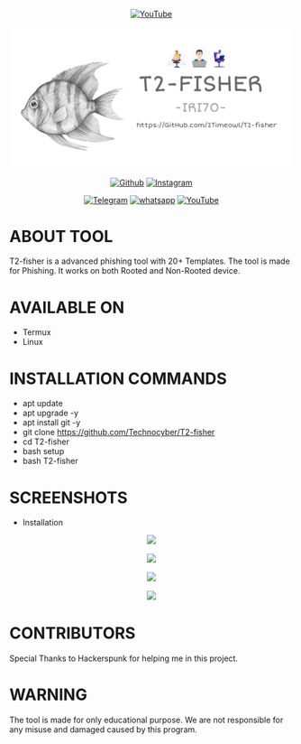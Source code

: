 <p align="center">
<a href="https://bit.ly/2OT7U1G"><img title="YouTube" src="https://img.shields.io/badge/Made In-India-red?style=for-the-badge&logo="></a>
</p>
<a href="https://linktr.ee/2Timeowl"><img src="PicsArt_03-09-11.12.02.png"></a>
</p>
<p align="center">
<a href="https://gitHub.com/Technocyber"><img title="Github" src="https://img.shields.io/badge/Techno-Cyber-brightgreen?style=for-the-badge&logo=github"></a>
<a href="https://bit.ly/2OT7U1G"><img title="Instagram" src="https://img.shields.io/badge/Instagram-Technocyber.sh-yellow?style=for-the-badge&logo=Instagram"></a>
</p>
<p align="center">
<a href="https://t.me/T4CHNOCYBER"><img title="Telegram" src="https://img.shields.io/badge/Telegram-black?style=for-the-badge&logo=Telegram"></a>
<a href="https://linktr.ee/2Timeowl"><img title="whatsapp" src="https://img.shields.io/badge/whatsapp-blue?style=for-the-badge&logo=whatsapp"></a>
<a href="https://bit.ly/391e3Qh"><img title="YouTube" src="https://img.shields.io/badge/YouTube-purple?style=for-the-badge&logo=YouTube"></a>
<p align="center">
<p align="center">

# ABOUT TOOL

T2-fisher is a advanced phishing tool with 20+ Templates. The tool is made for Phishing. It works on both Rooted and Non-Rooted device.

# AVAILABLE ON

* Termux
* Linux

# INSTALLATION COMMANDS

* apt update
* apt upgrade -y
* apt install git -y
* git clone https://github.com/Technocyber/T2-fisher
* cd T2-fisher
* bash setup
* bash T2-fisher

# SCREENSHOTS

* Installation

<p align="center">
<a href="https://Technocyber.tk"><img src="images/Screenshot_2021-04-05-00-45-28-29_84d3000e3f4017145260f7618db1d683.jpg"></a>
</p>
<p align="center">
<a href="https://Technocyber.tk"><img src="images/Screenshot_2021-03-20-01-10-08-60.jpg"></a>
</p>
<p align="center">
<a href="https://Technocyber.tk"><img src="images/Screenshot_2021-03-20-01-09-31-16_84d3000e3f4017145260f7618db1d683.jpg"></a>
</p>
<p align="center">
<a href="https://Technocyber.tk"><img src="images/Screenshot_2021-03-20-01-09-44-41_84d3000e3f4017145260f7618db1d683.jpg"></a>
</p>

# CONTRIBUTORS 

Special Thanks to Hackerspunk for helping me in this project.

# WARNING 

The tool is made for only educational purpose. We are not responsible for any misuse and damaged caused by this program.
